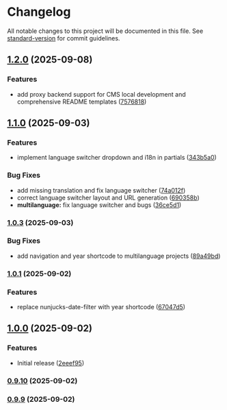 # Changelog

All notable changes to this project will be documented in this file. See [standard-version](https://github.com/conventional-changelog/standard-version) for commit guidelines.

## [1.2.0](https://github.com/Max-Yterb/Generator/compare/v1.1.0...v1.2.0) (2025-09-08)


### Features

* add proxy backend support for CMS local development and comprehensive README templates ([7576818](https://github.com/Max-Yterb/Generator/commit/757681859f8ddf7a951ff00d0b08a49b5521a702))

## [1.1.0](https://github.com/Max-Yterb/Generator/compare/v1.0.3...v1.1.0) (2025-09-03)


### Features

* implement language switcher dropdown and i18n in partials ([343b5a0](https://github.com/Max-Yterb/Generator/commit/343b5a03304b162dc18d055cc8def9a18d8217c6))


### Bug Fixes

* add missing translation and fix language switcher ([74a012f](https://github.com/Max-Yterb/Generator/commit/74a012fc38cc77ce90446bc4babff1b24e694ab8))
* correct language switcher layout and URL generation ([690358b](https://github.com/Max-Yterb/Generator/commit/690358bfdd25150c509483fd2b2a68477ab44050))
* **multilanguage:** fix language switcher and bugs ([36ce5d1](https://github.com/Max-Yterb/Generator/commit/36ce5d1c2b84f662f41a6f9723b6a1ec470cc323))

### [1.0.3](https://github.com/Max-Yterb/Generator/compare/v1.0.1...v1.0.3) (2025-09-03)


### Bug Fixes

* add navigation and year shortcode to multilanguage projects ([89a49bd](https://github.com/Max-Yterb/Generator/commit/89a49bd84dbb5ebc0b3e9c86559796e6c04b0205))

### [1.0.1](https://github.com/Max-Yterb/Generator/compare/v1.0.0...v1.0.1) (2025-09-02)

### Features

* replace nunjucks-date-filter with year shortcode ([67047d5](https://github.com/Max-Yterb/Generator/commit/67047d5a075951685981901d24e43d4535733149))

## [1.0.0](https://github.com/Max-Yterb/Generator/compare/v0.9.10...v1.0.0) (2025-09-02)


### Features

* Initial release ([2eeef95](https://github.com/Max-Yterb/Generator/commit/2eeef95cd2ff7799094db50c981a68b131b2d11a))

### [0.9.10](https://github.com/Max-Yterb/Generator/compare/v0.9.9...v0.9.10) (2025-09-02)

### [0.9.9](https://github.com/Max-Yterb/Generator/compare/v0.9.0...v0.9.9) (2025-09-02)
